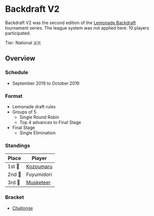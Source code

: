 # Backdraft V2

Backdraft V2 was the second edition of the [Lemonade Backdraft](bdmain.md) tournament series. The league system was not applied here.
10 players participated.

Tier: National :brazil:

## Overview

### Schedule
- September 2019 to October 2019

### Format
- Lemonade draft rules
- Groups of 5
    - Single Round Robin 
    - Top 4 advances to Final Stage
- Final Stage
    - Single Elimination

### Standings

|Place|Player|
|-|-|
|1st :1st_place_medal:| [Kozoumaru](../../players/brazilian/kozoumaru.md) |
|2nd :2nd_place_medal:| Fuyumidori |
|3rd :3rd_place_medal:| [Musketeer](../../players/brazilian/musketeer.md) |

### Bracket
- [Challonge](https://challonge.com/backdraftv2)